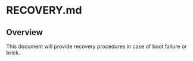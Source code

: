 # RECOVERY.md

## Overview
This document will provide recovery procedures in case of boot failure or brick.